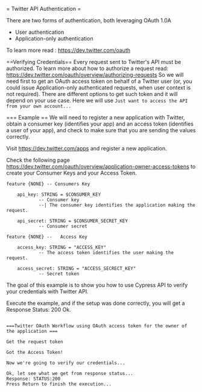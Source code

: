 = Twitter API Authentication =

There are two forms of authentication, both leveraging OAuth 1.0A
* User authentication
* Application-only authentication

To learn more read : https://dev.twitter.com/oauth


==Verifying Credentials==
Every request sent to Twitter's API must be authorized. To learn more about how to authorize a request read: https://dev.twitter.com/oauth/overview/authorizing-requests
So we will need first to get an OAuth access token on behalf of a Twitter user (or, you could issue Application-only authenticated requests, when user context is not required). 
There are different options to get such token and it will depend on your use case. Here we will use `Just want to access the API from your own account...`	

=== Example ==
We will need to register a new application with Twitter, obtain a consumer key (identifies your app) and an access token (identifies a user of your app), and check to make sure that you are sending the values correctly.

Visit https://dev.twitter.com/apps and register a new application.

Check the following page https://dev.twitter.com/oauth/overview/application-owner-access-tokens
to create your Consumer Keys and your Access Token.

```
feature {NONE} -- Consumers Key

	api_key: STRING = $CONSUMER_KEY
			-- Consumer key
			--| The consumer key identifies the application making the request.

	api_secret: STRING = $CONSUMER_SECRET_KEY
			-- Consumer secret

feature {NONE} -- 	Access Key

	access_key: STRING = "ACCESS_KEY"
			-- The access token identifies the user making the request.

	access_secret: STRING = "ACCESS_SECRECT_KEY"
			-- Secret token
```

The goal of this example is to show you how to use Cypress API to verify your credentials with Twitter API.

Execute the example, and if the setup was done correctly, you will get a Response Status: 200 Ok.

```

===Twitter OAuth Workflow using OAuth access token for the owner of the application ===

Get the request token

Got the Access Token!

Now we're going to verify our credentials...

Ok, let see what we get from response status...
Response: STATUS:200
Press Return to finish the execution...
```

